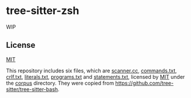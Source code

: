 # tree-sitter-zsh

WIP

## License

[MIT](LICENSE)

This repository includes six files,
which are [scanner.cc](src/scanner.cc), [commands.txt](corpus/commands.txt),
[crlf.txt](corpus/crlf.txt),
[literals.txt](corpus/literals.txt),
[programs.txt](corpus/programs.txt) and [statements.txt](corpus/statements.txt), licensed by [MIT](https://github.com/tree-sitter/tree-sitter-bash/blob/master/LICENSE) under the [corpus](corpus) directory.
They were copied from <https://github.com/tree-sitter/tree-sitter-bash>.
